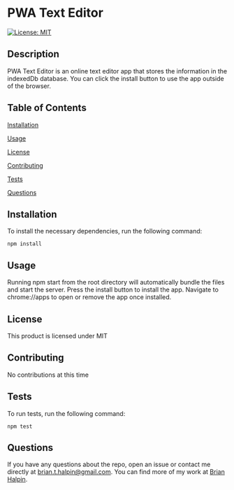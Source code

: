 # PWA Text Editor
[![License: MIT](https://img.shields.io/badge/License-MIT-yellow.svg)](https://opensource.org/licenses/MIT)

## Description
PWA Text Editor is an online text editor app that stores the information in the indexedDb database.  You can click the install button to use the app outside of the browser.

## Table of Contents

[Installation](#installation)

[Usage](#usage)

[License](#license)

[Contributing](#contributing)

[Tests](#tests)

[Questions](#questions)

## Installation
To install the necessary dependencies, run the following command:

    npm install

## Usage
Running npm start from the root directory will automatically bundle the files and start the server.  Press the install button to install the app.  Navigate to chrome://apps to open or remove the app once installed.

## License
This product is licensed under MIT

## Contributing
No contributions at this time

## Tests
To run tests, run the following command:

    npm test

## Questions
If you have any questions about the repo, open an issue or contact me directly at <brian.t.halpin@gmail.com>. You can find more
    of my work at [Brian Halpin](https://github.com/bthalpin).
